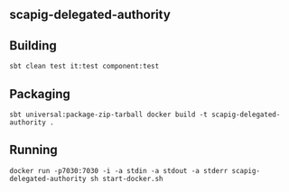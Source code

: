 ## scapig-delegated-authority

## Building
``
sbt clean test it:test component:test
``

## Packaging
``
sbt universal:package-zip-tarball
docker build -t scapig-delegated-authority .
``

## Running
``
docker run -p7030:7030 -i -a stdin -a stdout -a stderr scapig-delegated-authority sh start-docker.sh
``